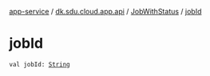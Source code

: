 [app-service](../../index.md) / [dk.sdu.cloud.app.api](../index.md) / [JobWithStatus](index.md) / [jobId](./job-id.md)

# jobId

`val jobId: `[`String`](https://kotlinlang.org/api/latest/jvm/stdlib/kotlin/-string/index.html)